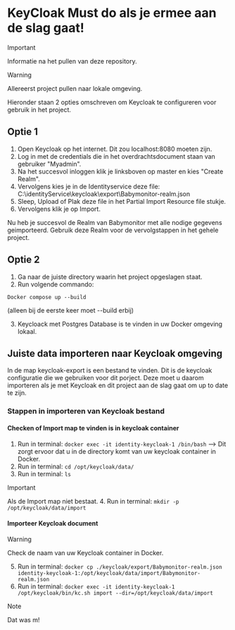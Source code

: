 # KeyCloak Must do als je ermee aan de slag gaat!

> [!IMPORTANT]  
> Informatie na het pullen van deze repository.

> [!WARNING]  
> Allereerst project pullen naar lokale omgeving.

Hieronder staan 2 opties omschreven om Keycloak te configureren voor gebruik in het project. 

## Optie 1 

1. Open Keycloak op het internet. Dit zou localhost:8080 moeten zijn.
2. Log in met de credentials die in het overdrachtsdocument staan van gebruiker "Myadmin".
3. Na het succesvol inloggen klik je linksboven op master en kies "Create Realm".
5. Vervolgens kies je in de Identityservice deze file: C:\identityService\keycloak\export\Babymonitor-realm.json
6. Sleep, Upload of Plak deze file in het Partial Import Resource file stukje.
7. Vervolgens klik je op Import.

Nu heb je succesvol de Realm van Babymonitor met alle nodige gegevens geimporteerd. Gebruik deze Realm voor de vervolgstappen in het gehele project.

## Optie 2

1. Ga naar de juiste directory waarin het project opgeslagen staat.
2. Run volgende commando: 

```Docker compose up --build``` 

(alleen bij de eerste keer moet --build erbij)

3. Keycloack met Postgres Database is te vinden in uw Docker omgeving lokaal.

## Juiste data importeren naar Keycloak omgeving

In de map keycloak-export is een bestand te vinden. Dit is de keycloak configuratie die we gebruiken voor dit porject. Deze moet u daarom importeren als je met Keycloak en dit project aan de slag gaat om up to date te zijn.

### Stappen in importeren van Keycloak bestand

#### Checken of Import map te vinden is in keycloak container

1. Run in terminal: ```docker exec -it identity-keycloak-1 /bin/bash``` --> Dit zorgt ervoor dat u in de directory komt van uw keycloak container in Docker.
2. Run in terminal: ```cd /opt/keycloak/data/``` 
3. Run in terminal: ```ls```

> [!IMPORTANT]  
> Als de Import map niet bestaat.
> 4. Run in terminal: ```mkdir -p /opt/keycloak/data/import```

#### Importeer Keycloak document

> [!WARNING]  
> Check de naam van uw Keycloak container in Docker.

5. Run in terminal: ```docker cp ./keycloak/export/Babymonitor-realm.json identity-keycloak-1:/opt/keycloak/data/import/Babymonitor-realm.json```
6. Run in terminal: ```docker exec -it identity-keycloak-1 /opt/keycloak/bin/kc.sh import --dir=/opt/keycloak/data/import```

> [!NOTE]  
> Dat was m!

